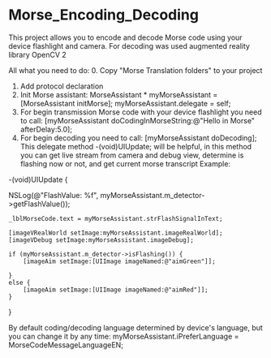 # Morse_Encoding_Decoding
This project allows you to encode and decode Morse code using your device flashlight and camera. 
For decoding was used augmented reality library OpenCV 2

All what you need to do:
0. Copy "Morse Translation folders" to your project
1. Add protocol declaration <MorseAssistantDelegate>
2. Init Morse assistant:
    MorseAssistant * myMorseAssistant = [MorseAssistant initMorse];
    myMorseAssistant.delegate = self;
3. For begin transmission Morse code with your device flashlight you need to call: 
   [myMorseAssistant doCodingInMorseString:@"Hello in Morse" afterDelay:5.0];
4. For begin decoding you need to call:
  [myMorseAssistant doDecoding];
This delegate method -(void)UIUpdate; will be helpful, in this method you can get 
live stream from camera and debug view, determine is flashing now or not, and get current morse transcript 
Example:

-(void)UIUpdate {

   NSLog(@"FlashValue: %f", myMorseAssistant.m_detector->getFlashValue());
    
    _lblMorseCode.text = myMorseAssistant.strFlashSignalInText;

    [imageVRealWorld setImage:myMorseAssistant.imageRealWorld];
    [imageVDebug setImage:myMorseAssistant.imageDebug];
    
    if (myMorseAssistant.m_detector->isFlashing()) {
        [imageAim setImage:[UIImage imageNamed:@"aimGreen"]];
        
    }
    else {
        [imageAim setImage:[UIImage imageNamed:@"aimRed"]];
    }
}

By default coding/decoding language determined by device's language, but you can change it by any time:
myMorseAssistant.iPreferLanguage = MorseCodeMessageLanguageEN;
